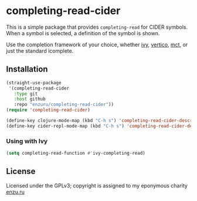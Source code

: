 # completing-read-cider

This is a simple package that provides `completing-read` for CIDER symbols. When a symbol is selected, a definition of the symbol is shown.

Use the completion framework of your choice, whether [ivy](https://github.com/abo-abo/swiper), [vertico](https://github.com/minad/vertico), [mct](https://git.sr.ht/~protesilaos/mct), or just the standard icomplete.

## Installation

```lisp
(straight-use-package
 '(completing-read-cider
   :type git
   :host github
   :repo "enzuru/completing-read-cider"))
(require 'completing-read-cider)

(define-key clojure-mode-map (kbd "C-h s") 'completing-read-cider-describe-symbol)
(define-key cider-repl-mode-map (kbd "C-h s") 'completing-read-cider-describe-symbol)
```

### Using with Ivy

```lisp
(setq completing-read-function #'ivy-completing-read)
```

## License

Licensed under the GPLv3; copyright is assigned to my eponymous charity [enzu.ru](https://enzu.ru)
